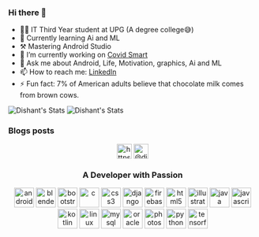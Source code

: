 ### Hi there 👋

- 👨‍🎓 IT Third Year student at UPG (A degree college😅)
- 🌱 Currently learning Ai and ML
- ⚒ Mastering Android Studio
- 🔭 I’m currently working on [Covid Smart](https://github.com/Horizon733/Covid-Smart)
- 💬 Ask me about Android, Life, Motivation, graphics, Ai and ML
- 📫 How to reach me: [LinkedIn](https://www.linkedin.com/in/dishant-gandhi/)
- ⚡ Fun fact: 7% of American adults believe that chocolate milk comes from brown cows.

![Dishant's Stats](https://github-readme-stats.vercel.app/api?username=horizon733&show_icons=true&hide_border=true&theme=buefy)
![Dishant's Stats](https://github-readme-stats.vercel.app/api/top-langs/?username=horizon733&theme=buefy&hide=css,html)

### Blogs posts
<!-- BLOG-POST-LIST:START -->
<!-- BLOG-POST-LIST:END -->

<p align="center">
<a href="https://linkedin.com/in/https://www.linkedin.com/in/dishant-gandhi/" target="blank"><img align="center" src="https://cdn.jsdelivr.net/npm/simple-icons@3.0.1/icons/linkedin.svg" alt="https://www.linkedin.com/in/dishant-gandhi/" height="30" width="30" /></a>
<a href="https://medium.com/@dishant_gandhi" target="blank"><img align="center" src="https://cdn.jsdelivr.net/npm/simple-icons@3.0.1/icons/medium.svg" alt="@dishant_gandhi" height="30" width="30" /></a>
</p>

<h3 align="center">A Developer with Passion</h3>

<p align="center">
  <img src="https://devicons.github.io/devicon/devicon.git/icons/android/android-original-wordmark.svg" alt="android" width="40" height="40"/> 
<img src="https://download.blender.org/branding/community/blender_community_badge_white.svg" alt="blender" width="40" height="40"/> <img src="https://devicons.github.io/devicon/devicon.git/icons/bootstrap/bootstrap-plain.svg" alt="bootstrap" width="40" height="40"/> <img src="https://devicons.github.io/devicon/devicon.git/icons/c/c-original.svg" alt="c" width="40" height="40"/> <img src="https://devicons.github.io/devicon/devicon.git/icons/css3/css3-original-wordmark.svg" alt="css3" width="40" height="40"/> <img src="https://devicons.github.io/devicon/devicon.git/icons/django/django-original.svg" alt="django" width="40" height="40"/> <img src="https://www.vectorlogo.zone/logos/firebase/firebase-icon.svg" alt="firebase" width="40" height="40"/> <img src="https://devicons.github.io/devicon/devicon.git/icons/html5/html5-original-wordmark.svg" alt="html5" width="40" height="40"/> <img src="https://www.vectorlogo.zone/logos/adobe_illustrator/adobe_illustrator-icon.svg" alt="illustrator" width="40" height="40"/> <img src="https://devicons.github.io/devicon/devicon.git/icons/java/java-original-wordmark.svg" alt="java" width="40" height="40"/> <img src="https://devicons.github.io/devicon/devicon.git/icons/javascript/javascript-original.svg" alt="javascript" width="40" height="40"/> <img src="https://www.vectorlogo.zone/logos/kotlinlang/kotlinlang-icon.svg" alt="kotlin" width="40" height="40"/> <img src="https://devicons.github.io/devicon/devicon.git/icons/linux/linux-original.svg" alt="linux" width="40" height="40"/> <img src="https://devicons.github.io/devicon/devicon.git/icons/mysql/mysql-original-wordmark.svg" alt="mysql" width="40" height="40"/> <img src="https://devicons.github.io/devicon/devicon.git/icons/oracle/oracle-original.svg" alt="oracle" width="40" height="40"/> <img src="https://devicons.github.io/devicon/devicon.git/icons/photoshop/photoshop-plain.svg" alt="photoshop" width="40" height="40"/> <img src="https://devicons.github.io/devicon/devicon.git/icons/python/python-original.svg" alt="python" width="40" height="40"/> <img src="https://www.vectorlogo.zone/logos/tensorflow/tensorflow-icon.svg" alt="tensorflow" width="40" height="40"/></p>
